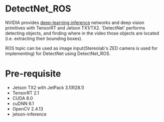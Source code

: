 # DetectNet_ROS
NVIDIA provides [deep-learning inference](https://github.com/dusty-nv/jetson-inference) networks and deep vision primitives with TensorRT and Jetson TX1/TX2. 'DetectNet' performs detecting objects, and finding where in the video those objects are located (i.e. extracting their bounding boxes). 
  
ROS topic can be used as image input(Stereolab's ZED camera is used for implementing) for DetectNet using DetectNet_ROS.
  
# Pre-requisite
- Jetson TX2 with JetPack 3.1(R28.1)
- TensorRT 2.1
- CUDA 8.0
- cuDNN 6.1
- OpenCV 2.4.13
- jetson-inference
